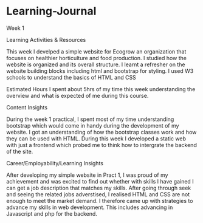 # Learning-Journal

Week 1

Learning Activities & Resources

This week I develped a simple website for Ecogrow an organization that focuses on healthier horticulture and food production. I studied how the website is organized and its overall structure. I learnt a refresher on the website building blocks including html and bootstrap for styling. I used W3 schools to understand the basics of HTML and CSS



Estimated Hours
I spent about 5hrs of my time this week understanding the overview and what is expected of me during this course.

Content Insights

During the week 1 practical, I spent most of my time understanding bootstrap which would come in handy during the development of my website. I got an understanding of how the bootstrap classes work and how they can be used with HTML. During this week I developed a static web with just a frontend which probed me to think how to intergrate the backend of the site.

Career/Employability/Learning Insights

After developing my simple website in Pract 1, I was proud of my achievement and was excited to find out whether with skills I have gained I can get a job description that matches my skills. After going through seek and seeing the related jobs adverstised, I realised HTML and CSS are not enough to meet the market demand. I therefore came up with strategies to advance my skills in web development. This includes advancing in Javascript and php for the backend. 
